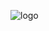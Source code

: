 ![logo](https://github.com/modernavenue/modernavenue.github.io/assets/139938071/74090488-6b9f-41c4-b2c5-6bb862f87ed3)
